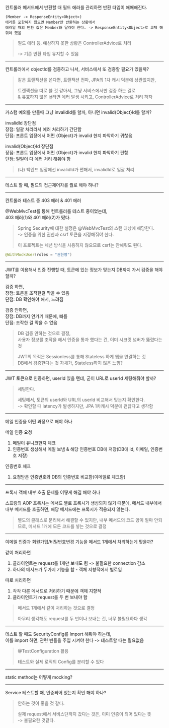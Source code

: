 컨트롤러 메서드에서 반환할 때 필드 에러를 관리하면 반환 타입이 애매해진다.

    (Member -> ResponseEntity<Object>)
    에러를 포함하지 않으면 Member만 반환하는 상황에서
    에러일 때의 반환 값은 Member와 달라야 한다. -> ResponseEntity<Object>로 교체 해줘야 했음

> 필드 에러 등, 예상하지 못한 상황은 ControllerAdvice로 처리
> 
> -> 기존 반환 타입 유지할 수 있음

---

컨트롤러에서 objectId를 검증하고 나서, 서비스에서 또 검증할 필요가 있을까?

> 같은 트랜잭션을 쓴다면, 트랜잭션 전파, JPA의 1차 캐시 덕분에 상관없지만,
> 
> 트랜잭션을 따로 쓸 것 같아서, 그냥 서비스에서만 검증 하는 걸로<br>
> & 유효하지 않은 id라면 에러 발생 시키고, ControllerAdvice로 처리 하자

---

커스텀 예외를 만들때 그냥 invalidId를 할까, 아니면 invalid{Object}Id를 할까?

invalidId 장단점<br>
장점: 일괄 처리라서 에러 처리하기 간단함<br>
단점: 프론트 입장에서 어떤 {Object}가 invalid 한지 파악하기 귀찮음

invalid{Object}Id 장단점<br>
장점: 프론트 입장에서 어떤 {Object}가 invalid 한지 파악하기 편함<br>
단점: 일일이 다 에러 처리 해줘야 함

> (나) 백엔드 입장에선 invalidId가 편해서, invalidId로 일괄 처리

---

테스트 할 때, 필드의 접근제어자를 뭘로 해야 하나?

---

컨트롤러 테스트 중 403 에러 & 401 에러

@WebMvcTest를 통해 컨트롤러를 테스트 중이었는데,  
403 에러(1)와 401 에러(2)가 떴다.

> Spring Security에 대한 설정은 @WebMvcTest의 스캔 대상에 해당한다.  
> -> 인증을 위한 권한과 csrf 토큰을 지정해줘야 한다.
> 
> 이 프로젝트는 세션 방식을 사용하지 않으므로 csrf는 안해줘도 된다.

```java
@WithMockUser(roles = "권한명")
```

---

JWT를 이용해서 인증 진행할 때, 토큰에 있는 정보가 맞는지 DB까지 가서 검증을 해야 할까?

검증 하면,   
장점: 토큰을 조작한걸 막을 수 있음  
단점: DB 확인해야 해서, 느려짐   

검증 안하면,  
장점: DB까지 안가기 때문에, 빠름  
단점: 조작한 걸 막을 수 없음  

> DB 검증 안하는 것으로 결정,  
> 사용자 정보를 조작을 해서 인증을 통과 했다는 건, 이미 시크릿 넘버가 뚫렸다는 것  
> 
> JWT의 목적은 Sessionless를 통해 Stateless 하게 웹을 연결하는 것  
> DB에서 검증한다는 것 자체가, Stateless하지 않은 느낌?

---

JWT 토큰으로 인증하면, userId 있을 텐데, 굳이 URL로 userId 세팅해줘야 할까?

> 세팅한다.
> 
> 세팅해서, 토큰의 userId와 URL의 userId 비교해서 맞는지 확인한다.  
> -> 확인할 때 latency가 발생하지만, JPA 1차캐시 덕분에 괜찮다고 생각함

---

메일 인증을 어떤 과정으로 해야 하나

메일 인증 요청
1. 메일이 유니크한지 체크
2. 인증번호 생성해서 메일 보냄 & 해당 인증번호 DB에 저장(DB에 id, 이메일, 인증번호 저장)

인증번호 체크
1. 요청받은 인증번호와 DB의 인증번호 비교함(이메일로 체크함)

---

프록시 객체 내부 호출 문제를 어떻게 해결 해야 하나

스프링의 AOP 프록시는 메서드 별로 프록시가 생성되지 않기 때문에, 메서드 내부에서 내부 메서드를 호출하면, 해당 메서드에는 프록시가 적용되지 않는다.

> 별도의 클래스로 분리해서 해결할 수 있지만, 내부 메서드의 코드 양이 얼마 안되므로, 
> 메서드 1개에 모든 코드를 넣는 것으로 결정

---

이메일 인증과 회원가입/비밀번호변경 기능을 메서드 1개에서 처리하는게 맞을까?

같이 처리하면
1. 클라이언트는 request를 1개만 보내도 됨 -> 불필요한 connection 감소
2. 하나의 메서드가 두가지 기능을 함 - 객체 지향적에서 별로임

따로 처리하면
1. 각각 다른 메서드로 처리하기 때문에 객체 지향적
2. 클라이언트가 request를 두 번 보내야 함

> 메서드 1개에서 같이 처리하는 것으로 결정
> 
> 아무리 생각해도 request를 두 번이나 보내는 건, 너무 불필요하다 생각

---

테스트 할 때도 SecurityConfig를 Import 해줘야 하는데,  
이를 import 하면, 관련 빈들을 주입 시켜야 한다 -> 테스트할 때는 필요없음

> @TestConfiguration 활용
> 
> 테스트와 실제 로직의 Config를 분리할 수 있다

---

static method는 어떻게 mocking?

---

Service 테스트할 때, 인증되어 있는지 확인 해야 하나?

> 안하는 것이 좋을 것 같다.
> 
> 실제 request에서 서비스단까지 갔다는 것은, 이미 인증이 되어 있다는 뜻  
> -> 불필요한 것같다.